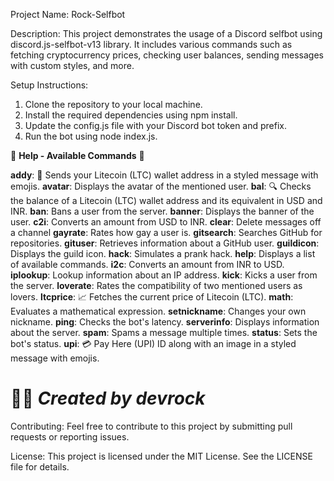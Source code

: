 Project Name: Rock-Selfbot

Description:
This project demonstrates the usage of a Discord selfbot using discord.js-selfbot-v13 library. It includes various commands such as fetching cryptocurrency prices, checking user balances, sending messages with custom styles, and more.

Setup Instructions:
1. Clone the repository to your local machine.
2. Install the required dependencies using npm install.
3. Update the config.js file with your Discord bot token and prefix.
4. Run the bot using node index.js.

🚀 **Help - Available Commands** 🚀

**addy**: 🔑 Sends your Litecoin (LTC) wallet address in a styled message with emojis.
**avatar**: Displays the avatar of the mentioned user.
**bal**: 🔍 Checks the balance of a Litecoin (LTC) wallet address and its equivalent in USD and INR.
**ban**: Bans a user from the server.
**banner**: Displays the banner of the user.
**c2i**: Converts an amount from USD to INR.
**clear**: Delete messages off a channel
**gayrate**: Rates how gay a user is.
**gitsearch**: Searches GitHub for repositories.
**gituser**: Retrieves information about a GitHub user.
**guildicon**: Displays the guild icon.
**hack**: Simulates a prank hack.
**help**: Displays a list of available commands.
**i2c**: Converts an amount from INR to USD.
**iplookup**: Lookup information about an IP address.
**kick**: Kicks a user from the server.
**loverate**: Rates the compatibility of two mentioned users as lovers.
**ltcprice**: 📈 Fetches the current price of Litecoin (LTC).
**math**: Evaluates a mathematical expression.
**setnickname**: Changes your own nickname.
**ping**: Checks the bot's latency.
**serverinfo**: Displays information about the server.
**spam**: Spams a message multiple times.
**status**: Sets the bot's status.
**upi**: 💳 Pay Here (UPI) ID along with an image in a styled message with emojis.

# 👨‍💻 *Created by devrock*

Contributing:
Feel free to contribute to this project by submitting pull requests or reporting issues.

License:
This project is licensed under the MIT License. See the LICENSE file for details.
